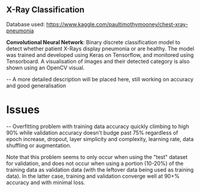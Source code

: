 ## X-Ray Classification

Database used: https://www.kaggle.com/paultimothymooney/chest-xray-pneumonia

**Convolutional Neural Network**: Binary discrete classification model to detect whether patient X-Rays display pneumonia or are healthy. The model was trained and developed using Keras on Tensorflow, and monitored using Tensorboard. A visualisation of images and their detected category is also shown using an OpenCV visual.

-- A more detailed description will be placed here, still working on accuracy and good generalisation

# Issues
-- Overfitting problem with training data accuracy quickly climbing to high 90% while validation accuracy doesn't budge past 75% regardless of epoch increase, dropout, layer simplicity and complexity, learning rate, data shuffling or augmentation. 

  Note that this problem seems to only occur when using the "test" dataset for validation, and does not occur when using a portion (10-20%) of the training data as validation data (with the leftover data being used as training data). In the latter case, training and validation converge well at 90+% accuracy and with minimal loss. 
